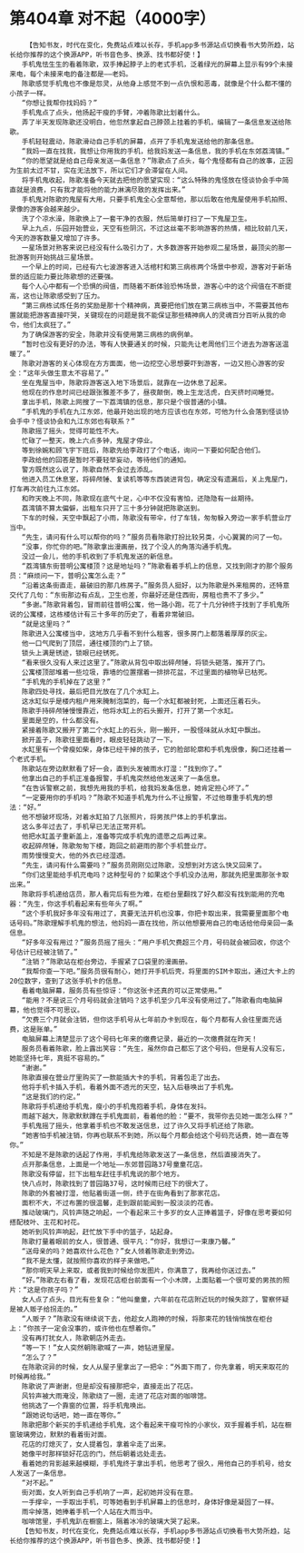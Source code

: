 # 第404章 对不起（4000字）
        【告知书友，时代在变化，免费站点难以长存，手机app多书源站点切换看书大势所趋，站长给你推荐的这个换源APP，听书音色多、换源、找书都好使！】
       手机鬼怯生生的看着陈歌，双手捧起脖子上的老式手机，泛着绿光的屏幕上显示有99个未接来电，每个未接来电的备注都是——老妈。
       陈歌感觉手机鬼也不像是怨灵，从他身上感觉不到一点仇恨和恶毒，就像是个什么都不懂的小孩子一样。
       “你想让我帮你找妈妈？”
       手机鬼点了点头，他扬起干瘦的手臂，冲着陈歌比划着什么。
       弄了半天发现陈歌还没明白，他忽然拿起自己脖颈上挂着的手机，编辑了一条信息发送给陈歌。
       手机轻轻震动，陈歌滑动自己手机的屏幕，点开了手机鬼发送给他的那条信息。
       “我妈一直在找我，我想让你用我的手机，给我妈发送一条信息，我的手机在东郊荔湾镇。”
       “你的愿望就是给自己母亲发送一条信息？”陈歌点了点头，每个鬼怪都有自己的故事，正因为生前太过不甘，实在无法放下，所以它们才会滞留在人间。
       将手机鬼收起，陈歌准备今天就去把他的愿望实现：“这么特殊的鬼怪放在怪谈协会手中简直就是浪费，只有我才能将他的能力淋漓尽致的发挥出来。”
       手机鬼对陈歌的鬼屋有大用，只要手机鬼全心全意帮他，那以后敢在他鬼屋使用手机拍照、录像的游客会越来越少。
       洗了个凉水澡，陈歌换上了一套干净的衣服，然后简单打扫了一下鬼屋卫生。
       早上九点，乐园开始营业，天空有些阴沉，不过这丝毫不影响游客的热情，相比较前几天，今天的游客数量又增加了许多。
       一星场景对熟客来说已经没有什么吸引力了，大多数游客开始参观二星场景，最顶尖的那一批游客则开始挑战三星场景。
       一个早上的时间，已经有六七波游客进入活棺村和第三病栋两个场景中参观，游客对于新场景的适应能力要比陈歌想的还要强。
       每个人心中都有一个恐惧的阀值，而随着不断体验恐怖场景，游客心中的这个阀值在不断提高，这也让陈歌感受到了压力。
       “第三病栋试炼任务的奖励是那十个精神病，真要把他们放在第三病栋当中，不需要其他布置就能把游客直接吓哭，关键现在的问题是我不能保证那些精神病人的灵魂百分百听从我的命令，他们太疯狂了。”
       为了确保游客的安全，陈歌并没有使用第三病栋的病例单。
       “暂时也没有更好的办法，等有人快要通关的时候，只能先让老周他们三个进去为游客送温暖了。”
       陈歌对游客的关心体现在方方面面，他一边挖空心思想要吓到游客，一边又担心游客的安全：“这年头做生意太不容易了。”
       坐在鬼屋当中，陈歌将游客送入地下场景后，就靠在一边休息了起来。
       他现在的作息时间已经跟张雅差不多了，昼夜颠倒，晚上生龙活虎，白天挤时间睡觉。
       拿出手机，陈歌上网搜了一下荔湾镇的信息，那只是个很普通的小镇。
       “手机鬼的手机在九江东郊，他最开始出现的地方应该也在东郊，可他为什么会落到怪谈协会手中？怪谈协会和九江东郊也有联系？”
       陈歌摇了摇头，觉得可能性不大。
       忙碌了一整天，晚上六点多钟，鬼屋才停业。
       等到徐婉和顾飞宇下班后，陈歌先给李政打了个电话，询问一下要如何配合他们。
       李政给他的回答是暂时不要轻举妄动，等待他们的通知。
       警方既然这么说了，陈歌自然不会过去添乱。
       他进入员工休息室，将碎颅锤、复读机等等东西装进背包，确定没有遗漏后，关上鬼屋门，打车再次前往九江东郊。
       和昨天晚上不同，陈歌现在底气十足，心中不仅没有害怕，还隐隐有一丝期待。
       荔湾镇不算太偏僻，出租车只开了三十多分钟就把陈歌送到。
       下车的时候，天空中飘起了小雨，陈歌没有带伞，付了车钱，匆匆躲入旁边一家手机营业厅当中。
       “先生，请问有什么可以帮你的吗？”服务员看陈歌打扮比较另类，小心翼翼的问了一句。
       “没事，你忙你的吧。”陈歌拿出漫画册，找了个没人的角落沟通手机鬼。
       没过一会儿，他的手机收到了手机鬼发送的新信息。
       “荔湾镇东街普明公寓楼顶？这是地址吗？”陈歌看着手机上的信息，又找到刚才的那个服务员：“麻烦问一下，普明公寓怎么走？”
       “沿着这条街直走，最破旧的那几栋房子。”服务员人挺好，以为陈歌是外来租房的，还特意交代了几句：“东街那边有点乱，卫生也差，你最好还是住西街，房租也贵不了多少。”
       “多谢。”陈歌背着包，冒雨前往普明公寓，他一路小跑，花了十几分钟终于找到了手机鬼所说的公寓楼，这栋楼估计有三十多年的历史了，看着非常破旧。
       “就是这里吗？”
       陈歌进入公寓楼当中，这地方几乎看不到什么租客，很多房门上都落着厚厚的灰尘。
       他一口气爬到了顶层，通往楼顶的门上了锁。
       锁头上满是锈迹，锁眼已经锈死。
       “看来很久没有人来过这里了。”陈歌从背包中取出碎颅锤，将锁头砸落，推开了门。
       公寓楼顶部堆着一些垃圾，靠墙的位置摆着一排排花盆，不过里面的植物早已枯死。
       “手机鬼的手机掉在了这里？”
       陈歌四处寻找，最后把目光放在了几个水缸上。
       这水缸似乎是楼内租户用来腌制泡菜的，每一个水缸都被封死，上面还压着石头。
       陈歌手持碎颅锤慢慢靠近，他将水缸上的石头搬开，打开了第一个水缸。
       里面是空的，什么都没有。
       紧接着陈歌又搬开了第二个水缸上的石头，刚一搬开，一股怪味就从水缸中飘出。
       掀开盖子，陈歌往里面看时，眼皮轻轻跳动了一下。
       水缸里有一个骨瘦如柴，身体已经干掉的孩子，它的脸部轮廓和手机鬼很像，胸口还挂着一个老式手机。
       陈歌站在旁边默默看了好一会，直到头发被雨水打湿：“找到你了。”
       他拿出自己的手机正准备报警，手机鬼突然给他发送来了一条信息。
       “在告诉警察之前，我想先用我的手机，给我妈发条信息，她肯定担心坏了。”
       “一定要用你的手机吗？”陈歌不知道手机鬼为什么不让报警，不过他尊重手机鬼的想法：“好。”
       他不想破坏现场，对着水缸拍了几张照片，将男孩尸体上的手机拿出。
       这么多年过去了，手机早已无法正常开机。
       他把水缸盖子重新盖上，准备等完成手机鬼的遗愿之后再过来。
       收起碎颅锤，陈歌匆匆下楼，跑回之前避雨的那个手机营业厅。
       雨势慢慢变大，他的外衣已经湿透。
       “先生，请问有什么需要吗？”服务员刚刚见过陈歌，没想到对方这么快又回来了。
       “你们这里能给手机充电吗？这种型号的？如果这个手机没办法用，那就先把里面那张卡取出来。”
       陈歌将手机递给店员，那人看完后有些为难，在柜台里翻找了好久都没有找到能用的充电器：“先生，你这手机看起来有些年头了啊。”
       “这个手机我好多年没有用过了，真要无法开机也没事，你把卡取出来，我需要里面那个电话号码。”陈歌理解手机鬼的想法，他妈妈一直在找他，所以他想要用自己的电话给他母亲回一条信息。
       “好多年没有用过？”服务员摇了摇头：“用户手机欠费超三个月，号码就会被回收，你这个号估计已经被注销了。”
       “注销？”陈歌站在柜台旁边，手握紧了口袋里的漫画册。
       “我帮你查一下吧。”服务员很有耐心，她打开手机后壳，将里面的SIM卡取出，通过大卡上的20位数字，查到了这张手机卡的信息。
       看着电脑屏幕，服务员有些惊讶：“你这张卡还真的可以正常使用。”
       “能用？不是说三个月号码就会注销吗？这手机至少几年没有使用过了。”陈歌看向电脑屏幕，他也觉得不可思议。
       “欠费三个月就会注销，但你这手机号从七年前办卡到现在，每个月都有人会往里面充话费，这是账单。”
       电脑屏幕上清楚显示了这个号码七年来的缴费记录，最近的一次缴费就在昨天！
       服务员看着陈歌，脸上露出笑容：“先生，虽然你自己都忘了这个号码，但是有人没有忘，她能坚持七年，真挺不容易的。”
       “谢谢。”
       陈歌直接在营业厅里购买了一款能插大卡的手机，背着包走了出去。
       他将手机卡插入手机，看着外面不透光的天空，钻入后巷唤出了手机鬼。
       “这是我们的约定。”
       陈歌将手机递给手机鬼，瘦小的手机鬼抱着手机，身体在发抖。
       雨越下越大，陈歌默默蹲在手机鬼面前，看着他的脸：“要不，我带你去见她一面怎么样？”
       手机鬼摇了摇头，他拿着手机也不敢发送信息，过了许久又将手机还给了陈歌。
       “她害怕手机被注销，你再也联系不到她，所以每个月都会给这个号码充话费，她一直在等你。”
       不知是不是陈歌的话起了作用，手机鬼给陈歌发送了一条信息，然后直接消失了。
       点开那条信息，上面是一个地址——东郊普园路37号童童花店。
       陈歌没有停留，拦下出租车赶往手机鬼说的那个地方。
       快八点时，陈歌找到了普园路37号，这时候雨已经下的很大了。
       陈歌的外套被打湿，他贴着街道一侧，终于在街角看到了那家花店。
       面积不大，不过布置的很温馨，走到跟前能闻到一股淡淡的花香。
       推动玻璃门，风铃声随之响起，一个看起来三十多岁的女人正捧着篮子，好像在思考要如何搭配枝叶、主花和衬花。
       她听到风铃声响起，赶忙放下手中的篮子，站起身。
       陈歌打量着眼前的女人，很普通、很平凡：“你好，我想订一束康乃馨。”
       “送母亲的吗？她喜欢什么花色？”女人领着陈歌走到旁边。
       “我不是太懂，就按照你喜欢的样子来做吧。”
       “那你明天早上来取，或者我到时候给你发图片，你满意了，我再给你送过去。”
       “好。”陈歌左右看了看，发现花店柜台前面有一个小木牌，上面贴着一个很可爱的男孩的照片：“这是你孩子吗？”
       女人点了点头，目光有些复杂：“他叫童童，六年前在花店附近玩的时候失踪了，警察怀疑是被人贩子给拐走的。”
       “人贩子？”陈歌没有继续说下去，他趁女人跑神的时候，将那束花的钱悄悄放在柜台上：“你孩子一定会没事的，或许他也在想着你。”
       没有再打扰女人，陈歌朝店外走去。
       “等一下！”女人突然朝陈歌喊了一声，她钻进里屋。
       “怎么了？”
       在陈歌诧异的时候，女人从屋子里拿出了一把伞：“外面下雨了，你先拿着，明天来取花的时候再给我。”
       陈歌说了声谢谢，但是却没有接那把伞，直接走出了花店。
       风铃声被大雨淹没，陈歌绕了一圈，走进了花店对面的咖啡馆。
       他挑选了一个靠窗的位置，将手机鬼唤出。
       “跟她说句话吧，她一直在等你。”
       陈歌把那个新买的手机递给手机鬼，这个看起来干瘦可怜的小家伙，双手握着手机，站在橱窗玻璃旁边，默默的看着街对面。
       花店的灯熄灭了，女人提着包，拿着伞走了出来。
       她像平时那样锁好花店的门，然后朝着远处走去。
       看着她的背影越来越模糊，手机鬼终于拿出手机，他思考了很久，用他自己的手机号，给女人发送了一条信息。
       “对不起。”
       街对面，女人听到自己手机响了一声，起初她并没有在意。
       一手撑伞，一手取出手机，可等她看到手机屏幕上的信息时，身体好像是凝固了一样。
       雨伞掉落，她捧着手机一个人站在大雨当中。
       咖啡馆里，手机鬼趴在橱窗上，隔着冰冷的玻璃大哭了起来。
       【告知书友，时代在变化，免费站点难以长存，手机app多书源站点切换看书大势所趋，站长给你推荐的这个换源APP，听书音色多、换源、找书都好使！】